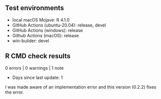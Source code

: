 ## Test environments
* local macOS Mojave: R 4.1.0
* GitHub Actions (ubuntu-20.04): release, devel
* GitHub Actions (windows): release
* Github Actions (macOS): release
* win-builder: devel

## R CMD check results

0 errors | 0 warnings | 1 note

* Days since last update: 1

I was made aware of an implementation error and this
version (0.2.2) fixes the error.
